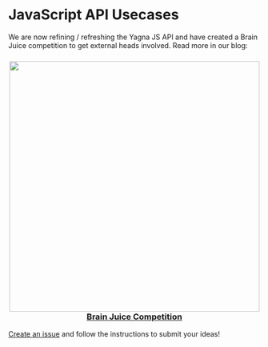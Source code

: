 # JavaScript API Usecases
We are now refining / refreshing the Yagna JS API and have created a Brain Juice competition to get external heads involved. Read more in our blog:

<h3 align="center">
  <a href='https://blog.golemproject.net/brain-juice-competition'><img
      width='500px'
      alt=''
      src="https://user-images.githubusercontent.com/35585644/169052166-8731ba85-8b20-4450-a47c-6f160b34457d.jpg" /></a>
  <br/>
  <a href="https://blog.golemproject.net/brain-juice-competition">Brain Juice Competition</a>
</h3>

[Create an issue](https://github.com/golemfactory/js-api-usecases/issues/new/choose) and follow the instructions to submit your ideas!
